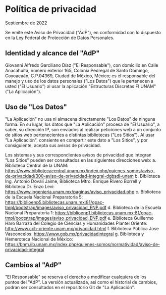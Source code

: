 # Política de privacidad
Septiembre de 2022

Se emite este Aviso de Privacidad ("AdP"), en conformidad con lo dispuesto en la Ley Federal de Protección de Datos Personales. 

## Identidad y alcance del "AdP"
Giovanni Alfredo Garciliano Díaz ("El Responsable"), con domicilio en Calle Anacahuita, número exterior 165, Colonia Pedregal de Santo Domingo, Coyoacaán, C.P.04369, Ciudad de México, México; es el responsable del manejo y uso de los datos personales ("Los Datos") que le pertenecen a usted ("El Usuario") al usar la aplicación "Estructuras Discretas FI UNAM" ("La Aplicación").

## Uso de "Los Datos"
"La Aplicación" no usa ni almacena directamente "Los Datos" de ninguna forma. En su lugar, los datos que "La Aplicación" procesa de "El Usuario", a saber, su dirección IP, son enviados al realizar peticiones web a un conjunto de sitios web pertenecientes a distintas bibliotecas ("Los Sitios"). Al usar "La Aplicación", consiente en compartir este dato a "Los Sitios", y por consiguiente, acepta sus avisos de privacidad.

Los sistemas y sus correspondientes avisos de privacidad que integran "Los Sitios" pueden ser consultados en las siguientes direcciones web:
a. Biblioteca Central de la UNAM: https://www.bibliotecacentral.unam.mx/index.php/quienes-somos/aviso-de-privacidad/300-aviso-de-privacidad-integral-dgbsdi-unam
b. Biblioteca Ing. Antonio Dovalí Jaime, Biblioteca Mtro. Enrique Rivero Borrell y Biblioteca Dr. Enzo Levi: https://www.ingenieria.unam.mx/paginas/aviso_privacidad.php
c. Biblioteca de la Escuela Nacional Preparatoria 5: https://biblioenp5.bibliotecas.unam.mx:81/opac-tmpl/bootstrap/images/aviso_privacidad_ENP.pdf
d. Biblioteca de la Escuela Nacional Preparatoria 1: https://biblioenp1.bibliotecas.unam.mx:81/opac-tmpl/bootstrap/images/aviso_privacidad_ENP.pdf
e. Biblioteca Guillermo Haro Barraza del Colegio de Ciencias y Humanidades Plantel Oriente: http://www.cch-oriente.unam.mx/privacidad.html
f. Biblioteca Pública Jose Vasconcelos: https://www.gob.mx/privacidadintegral
g. Biblioteca y Hemeroteca Nacional de México: https://bnm.iib.unam.mx/index.php/quienes-somos/normatividad/aviso-de-privacidad-integral

## Cambios al "AdP"
"El Responsable" se reserva el derecho a modificar cualquiera de los puntos del "AdP". La versión actualizada, asi como el historial de cambios, podran ser consultados en el repositorio Git de "La Aplicación".
